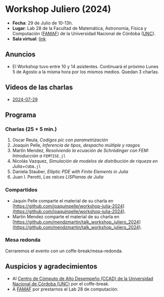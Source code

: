 # Workshop Juliero (2024)

- **Fecha**: 29 de Julio de 10-13h.
- **Lugar**: Lab 28 de la Facultad de Matemática, Astronomía, Física y Computación ([FAMAF](https://www.famaf.unc.edu.ar/)) de la Universidad Nacional de Córdoba ([UNC](https://www.unc.edu.ar/)).
- **Sala virtual**: [link](https://meet.google.com/ddj-wjbk-gsj)

## Anuncios

* El Workshop tuvo entre 10 y 14 asistentes. Continuará el próximo Lunes 5 de Agosto a la misma hora por los mismos medios. Quedan 3 charlas.

## Videos de las charlas

* [2024-07-29](https://drive.google.com/file/d/15kmOggvJ87L8tO2rO-goM6sC_wTj9nEh/view?usp=sharing)

## Programa

### Charlas (25 + 5 min.)

1. Oscar Reula, *Codigos pic con parametrización*
2. Joaquín Pelle, *Inferencia de tipos, despacho múltiple y rasgos*
3. Martín Mendez, *Resolviendo la ecuación de Schrödinger con FEM: Introducción a* `FEMTISE.jl`
4. Nicolás Vazquez, *Simulación de modelos de distribución de riqueza en Julia+*`CUDA.jl`
5. Daniela Stauber, *Elliptic PDE with Finite Elements in Julia*
6. Juan I. Perotti, *Las raíces LISPianas de Julia*

### Compartidos

* Jaquin Pelle comparte el material de su charla en [https://github.com/joaquinpelle/workshop-julia-2024](https://github.com/joaquinpelle/workshop-julia-2024).
* Martin Mendez comparte el material de su charla en [https://github.com/mendzmartin/talk_workshop_juliero_2024](https://github.com/mendzmartin/talk_workshop_juliero_2024).

### Mesa redonda

Cerraremos el evento con un coffe-break/mesa-redonda.

## Auspicios y agradecimientos

- Al [Centro de Cómputo de Alto Desempeño (CCAD) de la Universidad Nacional de Córdoba (UNC)](https://ccad.unc.edu.ar/) por el coffe-break.
- A [FAMAF](https://www.famaf.unc.edu.ar/) por prestarnos el Lab 28 de computación.
